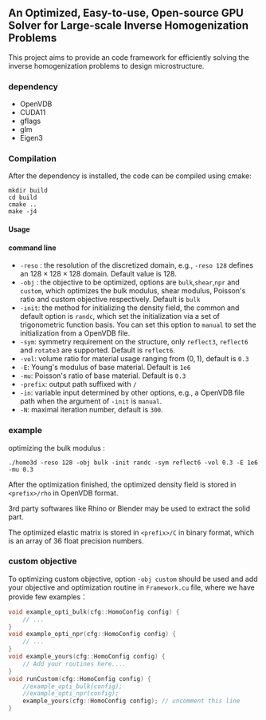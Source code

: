 ## An Optimized, Easy-to-use, Open-source GPU Solver for Large-scale Inverse Homogenization Problems

This project aims to provide an code framework for efficiently solving the inverse homogenization problems to design microstructure.  

### dependency

* OpenVDB
* CUDA11
* gflags
* glm
* Eigen3



### Compilation

After the dependency is installed, the code can be compiled using cmake:

```shell
mkdir build
cd build
cmake ..
make -j4
```



#### Usage

#### command line

* `-reso` : the resolution of the discretized domain, e.g., `-reso 128` defines an $128\times128\times128$ domain. Default value is 128.
* `-obj` : the objective to be optimized, options are `bulk`,`shear`,`npr` and `custom`, which optimizes the bulk modulus, shear modulus, Poisson's ratio and custom objective respectively. Default is `bulk`
* `-init`: the method for initializing the density field, the common and default option is `randc`, which set the initialization via  a set of trigonometric function basis. You can set this option to `manual` to set the initialization from a OpenVDB file.
* `-sym`: symmetry requirement on the structure, only `reflect3`, `reflect6` and `rotate3` are supported. Default is `reflect6`.
* `-vol`: volume ratio for material usage ranging from $(0,1)$, default is `0.3`
* `-E`: Young's  modulus of base material. Default is `1e6`
* `-mu`: Poisson's ratio of base material. Default is `0.3`
* `-prefix`: output path suffixed with `/` 
* `-in`: variable input determined by other options, e.g., a OpenVDB file path when the argument of `-init` is `manual`.
* `-N`: maximal iteration number, default is `300`.



### example

optimizing the bulk modulus :

```shell
./homo3d -reso 128 -obj bulk -init randc -sym reflect6 -vol 0.3 -E 1e6 -mu 0.3
```

After the optimization finished, the optimized density field is stored in `<prefix>/rho` in OpenVDB format.

3rd party softwares like Rhino or Blender may be used to extract the solid part.

The optimized elastic matrix is stored in `<prefix>/C` in binary format, which is an array of 36 float precision numbers.



### custom objective

To optimizing custom objective, option `-obj custom` should be used and add your objective and optimization routine in `Framework.cu` file, where we have provide few examples：

```cpp
void example_opti_bulk(cfg::HomoConfig config) {
    // ...
}
void example_opti_npr(cfg::HomoConfig config) {
    // ...
}
void example_yours(cfg::HomoConfig config) {
	// Add your routines here....
}
void runCustom(cfg::HomoConfig config) {
	//example_opti_bulk(config);
	//example_opti_npr(config);
	example_yours(cfg::HomoConfig config); // uncomment this line
}
```










